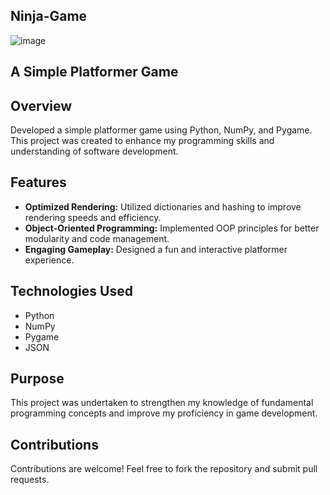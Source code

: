## Ninja-Game

![image](https://github.com/user-attachments/assets/50002f70-59b2-47da-9a2e-0a77d3fb284a)

## A Simple Platformer Game

## Overview
Developed a simple platformer game using Python, NumPy, and Pygame. This project was created to enhance my programming skills and understanding of software development.

## Features
- **Optimized Rendering:** Utilized dictionaries and hashing to improve rendering speeds and efficiency.
- **Object-Oriented Programming:** Implemented OOP principles for better modularity and code management.
- **Engaging Gameplay:** Designed a fun and interactive platformer experience.

## Technologies Used
- Python
- NumPy
- Pygame
- JSON

## Purpose
This project was undertaken to strengthen my knowledge of fundamental programming concepts and improve my proficiency in game development.

## Contributions
Contributions are welcome! Feel free to fork the repository and submit pull requests.




